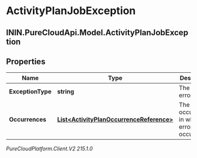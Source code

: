 # ActivityPlanJobException

## ININ.PureCloudApi.Model.ActivityPlanJobException

## Properties

|Name | Type | Description | Notes|
|------------ | ------------- | ------------- | -------------|
| **ExceptionType** | **string** | The type of error | |
| **Occurrences** | [**List&lt;ActivityPlanOccurrenceReference&gt;**](ActivityPlanOccurrenceReference) | The occurrences in which this error occurred | |



_PureCloudPlatform.Client.V2 215.1.0_
